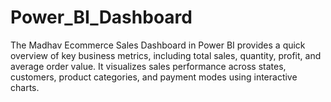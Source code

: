 # Power_BI_Dashboard
The Madhav Ecommerce Sales Dashboard in Power BI provides a quick overview of key business metrics, including total sales, quantity, profit, and average order value. It visualizes sales performance across states, customers, product categories, and payment modes using interactive charts. 
